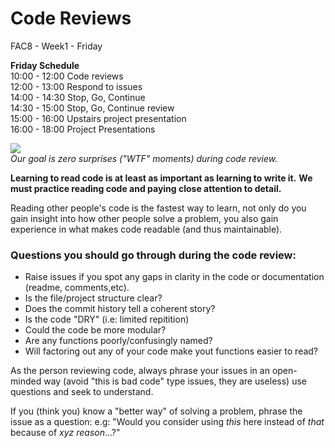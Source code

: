 # Code Reviews
FAC8 - Week1 - Friday


**Friday Schedule**         
10:00 - 12:00 Code reviews           
12:00 - 13:00 Respond to issues            
14:00 - 14:30 Stop, Go, Continue             
14:30 - 15:00 Stop, Go, Continue review             
15:00 - 16:00 Upstairs project presentation              
16:00 - 18:00 Project Presentations             
                
                
                

![](http://i.imgur.com/IC3cJde.png)               
*Our goal is zero surprises ("WTF" moments) during code review.*
                
                
                

**Learning to read code is at least as important as learning to write it.**
**We must practice reading code and paying close attention to detail.**

Reading other people's code is the fastest way to learn, not only do you gain insight into how other people solve a problem, you also gain experience in what makes code readable (and thus maintainable).
                
                

### Questions you should go through during the code review:

* Raise issues if you spot any gaps in clarity in the code or documentation (readme, comments,etc).
* Is the file/project structure clear?
* Does the commit history tell a coherent story?
* Is the code "DRY" (i.e: limited repitition)
* Could the code be more modular?
* Are any functions poorly/confusingly named?
* Will factoring out any of your code make yout functions easier to read?

As the person reviewing code, always phrase your issues in an open-minded way (avoid "this is bad code" type issues, they are useless) use questions and seek to understand.

If you (think you) know a "better way" of solving a problem, phrase the issue as a question: e.g:
"Would you consider using *this* here instead of *that* because of *xyz reason*...?"

